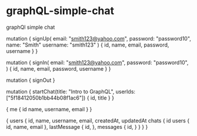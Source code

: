 # graphQL-simple-chat
graphQl simple chat

mutation {
  signUp(
    email: "smith123@yahoo.com", 
    password: "password10",
    name: "Smith"
    username: "smith123"
  ) {
    id, name, email, password, username
  }
}

mutation {
  signIn(
    email: "smith123@yahoo.com", 
    password: "password10",
  ) {
    id, name, email, password, username
  }
}

mutation {
  signOut
}

mutation {
  startChat(title: "Intro to GraphQL", userIds: ["5f18412050b1bb44b08f1ac6"]) {
    id, title
  }
}

{
  me {
    id
    name,
    username,
    email
  }
}

{
  users {
    id, name, username, email, createdAt, updatedAt
    chats {
      id
      users {
        id, name, email
      },
      lastMessage {
        id, 
      },
      messages {
        id, 
      }
    }
  }
}